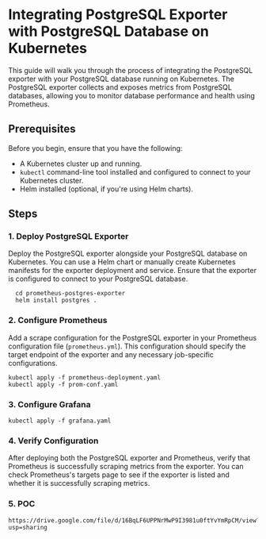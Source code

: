 # Integrating PostgreSQL Exporter with PostgreSQL Database on Kubernetes

This guide will walk you through the process of integrating the PostgreSQL exporter with your PostgreSQL database running on Kubernetes. The PostgreSQL exporter collects and exposes metrics from PostgreSQL databases, allowing you to monitor database performance and health using Prometheus.

## Prerequisites

Before you begin, ensure that you have the following:

- A Kubernetes cluster up and running.
- `kubectl` command-line tool installed and configured to connect to your Kubernetes cluster.
- Helm installed (optional, if you're using Helm charts).

## Steps

### 1. Deploy PostgreSQL Exporter

Deploy the PostgreSQL exporter alongside your PostgreSQL database on Kubernetes. You can use a Helm chart or manually create Kubernetes manifests for the exporter deployment and service. Ensure that the exporter is configured to connect to your PostgreSQL database.

      cd prometheus-postgres-exporter
      helm install postgres .

### 2. Configure Prometheus

Add a scrape configuration for the PostgreSQL exporter in your Prometheus configuration file (`prometheus.yml`). This configuration should specify the target endpoint of the exporter and any necessary job-specific configurations.

    kubectl apply -f prometheus-deployment.yaml
    kubectl apply -f prom-conf.yaml

### 3. Configure Grafana

    kubectl apply -f grafana.yaml

### 4. Verify Configuration

After deploying both the PostgreSQL exporter and Prometheus, verify that Prometheus is successfully scraping metrics from the exporter. You can check Prometheus's targets page to see if the exporter is listed and whether it is successfully scraping metrics.


### 5. POC

    https://drive.google.com/file/d/16BqLF6UPPNrMwP9I3981u0ftYvYmRpCM/view?usp=sharing
